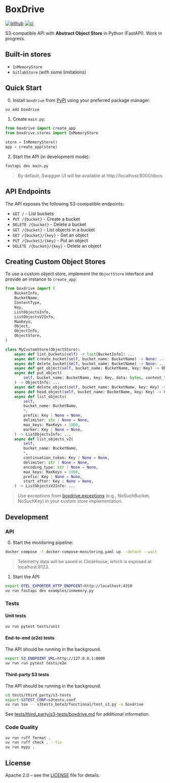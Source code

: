 # BoxDrive
[![github]](https://github.com/cospectrum/boxdrive)
[![ci]](https://github.com/cospectrum/boxdrive/actions)

[github]: https://img.shields.io/badge/github-cospectrum/boxdrive-8da0cb?logo=github
[ci]: https://github.com/cospectrum/boxdrive/workflows/ci/badge.svg

S3-compatible API with **Abstract Object Store** in Python (FastAPI).
Work in progress.

## Built-in stores
- `InMemoryStore`
- `GitlabStore` (with some limitations)

## Quick Start

0. Install `boxdrive` from [PyPI](https://pypi.org/project/boxdrive/) using your preferred package manager:
```bash
uv add boxdrive
```

1. Create `main.py`:
```python
from boxdrive import create_app
from boxdrive.stores import InMemoryStore

store = InMemoryStore()
app = create_app(store)
```

2. Start the API (in development mode):
```bash
fastapi dev main.py
```
> By default, Swagger UI will be available at http://localhost:8000/docs

## API Endpoints

The API exposes the following S3-compatible endpoints:

- `GET /` - List buckets
- `PUT /{bucket}` - Create a bucket
- `DELETE /{bucket}` - Delete a bucket
- `GET /{bucket}` - List objects in a bucket
- `GET /{bucket}/{key}` - Get an object
- `PUT /{bucket}/{key}` - Put an object
- `DELETE /{bucket}/{key}` - Delete an object

## Creating Custom Object Stores

To use a custom object store, implement the `ObjectStore` interface and provide an instance to `create_app`:

```python
from boxdrive import (
    BucketInfo,
    BucketName,
    ContentType,
    Key,
    ListObjectsInfo,
    ListObjectsV2Info,
    MaxKeys,
    Object,
    ObjectInfo,
    ObjectStore,
)

class MyCustomStore(ObjectStore):
    async def list_buckets(self) -> list[BucketInfo]: ...
    async def create_bucket(self, bucket_name: BucketName) -> None: ...
    async def delete_bucket(self, bucket_name: BucketName) -> None: ...
    async def get_object(self, bucket_name: BucketName, key: Key) -> Object: ...
    async def put_object(
        self, bucket_name: BucketName, key: Key, data: bytes, content_type: ContentType | None = None
    ) -> ObjectInfo: ...
    async def delete_object(self, bucket_name: BucketName, key: Key) -> None: ...
    async def head_object(self, bucket_name: BucketName, key: Key) -> ObjectInfo: ...
    async def list_objects(
        self,
        bucket_name: BucketName,
        *,
        prefix: Key | None = None,
        delimiter: str | None = None,
        max_keys: MaxKeys = 1000,
        marker: Key | None = None,
    ) -> ListObjectsInfo: ...
    async def list_objects_v2(
        self,
        bucket_name: BucketName,
        *,
        continuation_token: Key | None = None,
        delimiter: str | None = None,
        encoding_type: str | None = None,
        max_keys: MaxKeys = 1000,
        prefix: Key | None = None,
        start_after: Key | None = None,
    ) -> ListObjectsV2Info: ...
```
> Use exceptions from [boxdrive.exceptions](./src/boxdrive/exceptions.py)
> (e.g., NoSuchBucket, NoSuchKey) in your custom store implementation.

## Development

### API

0. Start the monitoring pipeline:
```sh
docker compose -f docker-compose-monitoring.yaml up --detach --wait
```
> Telemetry data will be saved in ClickHouse, which is exposed at localhost:8123.

1. Start the API:
```sh
export OTEL_EXPORTER_HTTP_ENDPOINT=http://localhost:4318
uv run fastapi dev examples/inmemory.py
```

### Tests

#### Unit tests
```bash
uv run pytest tests/unit
```

#### End-to-end (e2e) tests  
The API should be running in the background.
```bash
export S3_ENDPOINT_URL=http://127.0.0.1:8000
uv run run pytest tests/e2e
```

#### Third-party S3 tests  
The API should be running in the background.
```bash
cd tests/third_party/s3-tests
export S3TEST_CONF=s3tests.conf
uv run tox -- s3tests_boto3/functional/test_s3.py -m boxdrive
```
See [tests/third_party/s3-tests/boxdrive.md](./tests/third_party/s3-tests/boxdrive.md)
for additional information.

### Code Quality

```bash
uv run ruff format .
uv run ruff check . --fix
uv run mypy .
```

## License

Apache 2.0 – see the [LICENSE](./LICENSE) file for details.
